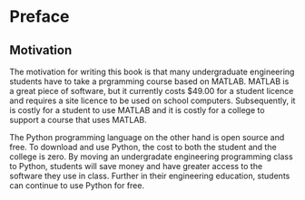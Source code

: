 
# Preface
## Motivation
The motivation for writing this book is that many undergraduate engineering students have to take a prgramming course based on MATLAB. MATLAB is a great piece of software, but it currently costs $49.00 for a student licence and requires a site licence to be used on school computers. Subsequently, it is costly for a student to use MATLAB and it is costly for a college to support a course that uses MATLAB. 

The Python programming language on the other hand is open source and free. To download and use Python, the cost to both the student and the college is zero. By moving an undergradate engineering programming class to Python, students will save money and have greater access to the software they use in class. Further in their engineering education, students can continue to use Python for free.
 

